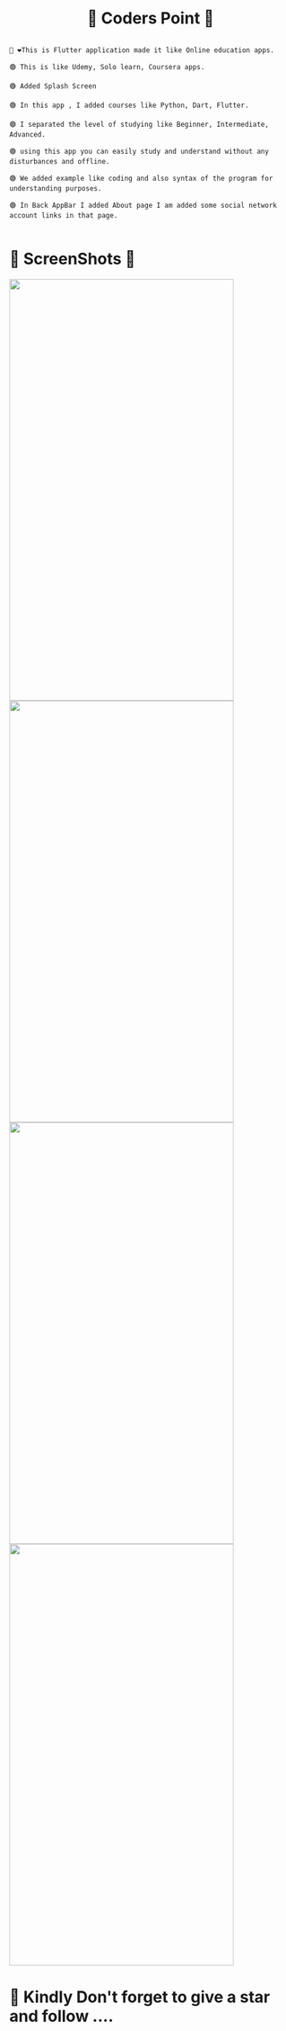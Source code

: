 <h1 align="center">🦾 Coders Point 👀</h1> 

```

👋 ❤️This is Flutter application made it like Online education apps.

🟢 This is like Udemy, Solo learn, Coursera apps.

🟢 Added Splash Screen

🟢 In this app , I added courses like Python, Dart, Flutter. 

🟢 I separated the level of studying like Beginner, Intermediate, Advanced. 

🟢 using this app you can easily study and understand without any disturbances and offline. 

🟢 We added example like coding and also syntax of the program for understanding purposes.

🟢 In Back AppBar I added About page I am added some social network account links in that page.


```

##

# 🤳 ScreenShots 👀 

<img src="https://user-images.githubusercontent.com/44917891/104461421-522ce100-55d5-11eb-9a00-da53ebad6749.jpg" width="400" height="750">   <img src="https://user-images.githubusercontent.com/44917891/104461410-4e995a00-55d5-11eb-804a-892f99ee42b9.jpg" width="400" height="750">    <img src="https://user-images.githubusercontent.com/44917891/104461393-4b05d300-55d5-11eb-86b7-1a3117b4877f.jpg" width="400" height="750">  <img src="https://user-images.githubusercontent.com/44917891/104462045-15151e80-55d6-11eb-959d-61631915bf7b.jpg" width="400" height="750">    

##
 # 🔴 Kindly Don't forget to give a star and follow ....

